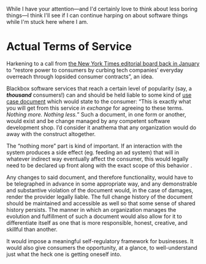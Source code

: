 While I have your attention—and I'd certainly love to think about less boring things—I think I'll see if I can continue harping on about software things while I'm stuck here where I am.

# Actual Terms of Service

Harkening to a call from [the New York Times editorial board back in January](https://www.nytimes.com/2021/01/23/opinion/sunday/online-terms-of-service.html) to “restore power to consumers by curbing tech companies’ everyday overreach through lopsided consumer contracts”, an idea.

Blackbox software services that reach a certain level of popularity (say, a ***thousand*** consumers!) can and should be held liable to some kind of [use case document](https://en.wikipedia.org/wiki/Use_case) which would state to the consumer: “This is exactly what you will get from this service *in exchange* for agreeing to these terms. _Nothing more._ _Nothing less._” Such a document, in one form or another, would exist and be change managed by any competent software development shop. I’d consider it anathema that any organization would do away with the construct altogether.

The “nothing more” part is kind of important. If an interaction with the system produces a side effect (eg. feeding an ad system) that will in whatever indirect way eventually affect the consumer, this would legally need to be declared up front along with the exact scope of this behavior .

Any changes to said document, and therefore functionality, would have to be telegraphed in advance in some appropriate way, and any demonstrable and substantive violation of the document would, in the case of damages, render the provider legally liable. The full change history of the document should be maintained and accessible as well so that some sense of shared history persists. The manner in which an organization manages the evolution and fulfillment of such a document would also allow for it to differentiate itself as one that is more responsible, honest, creative, and skillful than another.

It would impose a meaningful self-regulatory framework for businesses. It would also give consumers the opportunity, at a glance, to well-understand just what the heck one is getting oneself into.

